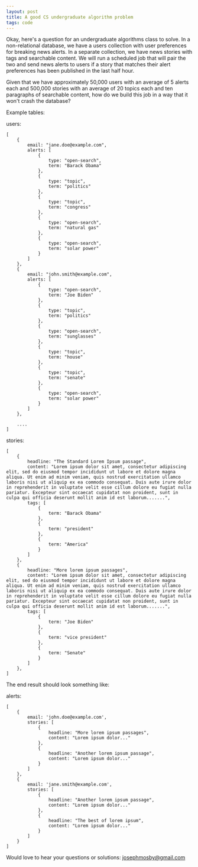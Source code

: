 ```yaml
---
layout: post
title: A good CS undergraduate algorithm problem
tags: code
---
```


Okay, here's a question for an undergraduate algorithms class to solve. In a non-relational database, we have a users collection with user preferences for breaking news alerts. In a separate collection, we have news stories with tags and searchable content. We will run a scheduled job that will pair the two and send news alerts to users if a story that matches their alert preferences has been published in the last half hour. 

Given that we have approximately 50,000 users with an average of 5 alerts each and 500,000 stories with an average of 20 topics each and ten paragraphs of searchable content, how do we build this job in a way that it won't crash the database?

Example tables:

users:

	[
		{ 
			email: "jane.doe@example.com",
			alerts: [
				{
					type: "open-search",
					term: "Barack Obama"
				},
				{
					type: "topic",
					term: "politics"
				},
				{
					type: "topic",
					term: "congress"
				},
				{
					type: "open-search",
					term: "natural gas"
				},
				{
					type: "open-search",
					term: "solar power"
				}
			]
		},
		{ 
			email: "john.smith@example.com",
			alerts: [
				{
					type: "open-search",
					term: "Joe Biden"
				},
				{
					type: "topic",
					term: "politics"
				},
				{
					type: "open-search",
					term: "sunglasses"
				},
				{
					type: "topic",
					term: "house"
				},
				{
					type: "topic",
					term: "senate"
				},
				{
					type: "open-search",
					term: "solar power"
				}
			]
		},

		....
	]

stories:

	[
		{ 
			headline: "The Standard Lorem Ipsum passage",
			content: "Lorem ipsum dolor sit amet, consectetur adipiscing elit, sed do eiusmod tempor incididunt ut labore et dolore magna aliqua. Ut enim ad minim veniam, quis nostrud exercitation ullamco laboris nisi ut aliquip ex ea commodo consequat. Duis aute irure dolor in reprehenderit in voluptate velit esse cillum dolore eu fugiat nulla pariatur. Excepteur sint occaecat cupidatat non proident, sunt in culpa qui officia deserunt mollit anim id est laborum.......",
			tags: [
				{
					term: "Barack Obama"
				},
				{
					term: "president"
				},
				{
					term: "America"
				}
			]
		},
		{ 
			headline: "More lorem ipsum passages",
			content: "Lorem ipsum dolor sit amet, consectetur adipiscing elit, sed do eiusmod tempor incididunt ut labore et dolore magna aliqua. Ut enim ad minim veniam, quis nostrud exercitation ullamco laboris nisi ut aliquip ex ea commodo consequat. Duis aute irure dolor in reprehenderit in voluptate velit esse cillum dolore eu fugiat nulla pariatur. Excepteur sint occaecat cupidatat non proident, sunt in culpa qui officia deserunt mollit anim id est laborum.......",
			tags: [
				{
					term: "Joe Biden"
				},
				{
					term: "vice president"
				},
				{
					term: "Senate"
				}
			]
		},
	]

The end result should look something like:

alerts:

	[
		{ 
			email: 'john.doe@example.com',
			stories: [
				{ 
					headline: "More lorem ipsum passages",
					content: "Lorem ipsum dolor..."
				},
				{
					headline: "Another lorem ipsum passage",
					content: "Lorem ipsum dolor..."
				}
			]
		},
		{ 
			email: 'jane.smith@example.com',
			stories: [
				{ 
					headline: "Another lorem ipsum passage",
					content: "Lorem ipsum dolor..."
				},
				{
					headline: "The best of lorem ipsum",
					content: "Lorem ipsum dolor..."
				}
			]
		}
	]

Would love to hear your questions or solutions: josephmosby@gmail.com